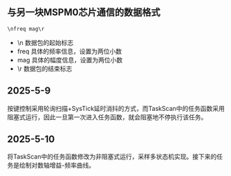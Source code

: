 ## 与另一块MSPM0芯片通信的数据格式

~~~
\nfreq mag\r
~~~

+ \n 数据包的起始标志
+ freq 具体的频率信息，设置为两位小数
+ mag 具体的幅度信息，设置为两位小数
+ \r 数据包的结束标志

## 2025-5-9

按键控制采用轮询扫描+SysTick延时消抖的方式，而TaskScan中的任务函数采用阻塞式运行，因此一旦第一次进入任务函数，就会阻塞地不停执行该任务。

## 2025-5-10

将TaskScan中的任务函数修改为非阻塞式运行，采样多状态机实现。接下来的任务是绘制对数轴增益-频率曲线。
